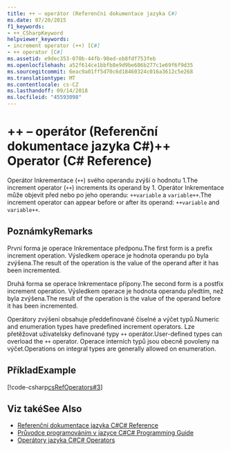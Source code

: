 ```yaml
---
title: ++ – operátor (Referenční dokumentace jazyka C#)
ms.date: 07/20/2015
f1_keywords:
- ++_CSharpKeyword
helpviewer_keywords:
- increment operator (++) [C#]
- ++ operator [C#]
ms.assetid: e9dec353-070b-44fb-98ed-eb8fdf753feb
ms.openlocfilehash: a52f614ce1bbfb8e9d9be686b277c1e69f6f9d35
ms.sourcegitcommit: 6eac9a01ff5d70c6d18460324c016a3612c5e268
ms.translationtype: MT
ms.contentlocale: cs-CZ
ms.lasthandoff: 09/14/2018
ms.locfileid: "45593098"
---
```

# <a name="-operator-c-reference"></a><span data-ttu-id="449cf-102">++ – operátor (Referenční dokumentace jazyka C#)</span><span class="sxs-lookup"><span data-stu-id="449cf-102">++ Operator (C# Reference)</span></span>
<span data-ttu-id="449cf-103">Operátor Inkrementace (`++`) svého operandu zvýší o hodnotu 1.</span><span class="sxs-lookup"><span data-stu-id="449cf-103">The increment operator (`++`) increments its operand by 1.</span></span> <span data-ttu-id="449cf-104">Operátor Inkrementace může objevit před nebo po jeho operandu: `++variable` a `variable++`.</span><span class="sxs-lookup"><span data-stu-id="449cf-104">The increment operator can appear before or after its operand: `++variable` and `variable++`.</span></span>  
  
## <a name="remarks"></a><span data-ttu-id="449cf-105">Poznámky</span><span class="sxs-lookup"><span data-stu-id="449cf-105">Remarks</span></span>  
 <span data-ttu-id="449cf-106">První forma je operace Inkrementace předponu.</span><span class="sxs-lookup"><span data-stu-id="449cf-106">The first form is a prefix increment operation.</span></span> <span data-ttu-id="449cf-107">Výsledkem operace je hodnota operandu po byla zvýšena.</span><span class="sxs-lookup"><span data-stu-id="449cf-107">The result of the operation is the value of the operand after it has been incremented.</span></span>  
  
 <span data-ttu-id="449cf-108">Druhá forma se operace Inkrementace přípony.</span><span class="sxs-lookup"><span data-stu-id="449cf-108">The second form is a postfix increment operation.</span></span> <span data-ttu-id="449cf-109">Výsledkem operace je hodnota operandu předtím, než byla zvýšena.</span><span class="sxs-lookup"><span data-stu-id="449cf-109">The result of the operation is the value of the operand before it has been incremented.</span></span>  
  
 <span data-ttu-id="449cf-110">Operátory zvýšení obsahuje předdefinované číselné a výčet typů.</span><span class="sxs-lookup"><span data-stu-id="449cf-110">Numeric and enumeration types have predefined increment operators.</span></span> <span data-ttu-id="449cf-111">Lze přetěžovat uživatelsky definované typy `++` operátor.</span><span class="sxs-lookup"><span data-stu-id="449cf-111">User-defined types can overload the `++` operator.</span></span> <span data-ttu-id="449cf-112">Operace interních typů jsou obecně povoleny na výčet.</span><span class="sxs-lookup"><span data-stu-id="449cf-112">Operations on integral types are generally allowed on enumeration.</span></span>  
  
## <a name="example"></a><span data-ttu-id="449cf-113">Příklad</span><span class="sxs-lookup"><span data-stu-id="449cf-113">Example</span></span>  
 [!code-csharp[csRefOperators#3](../../../csharp/language-reference/operators/codesnippet/CSharp/increment-operator_1.cs)]  
  
## <a name="see-also"></a><span data-ttu-id="449cf-114">Viz také</span><span class="sxs-lookup"><span data-stu-id="449cf-114">See Also</span></span>

- [<span data-ttu-id="449cf-115">Referenční dokumentace jazyka C#</span><span class="sxs-lookup"><span data-stu-id="449cf-115">C# Reference</span></span>](../../../csharp/language-reference/index.md)  
- [<span data-ttu-id="449cf-116">Průvodce programováním v jazyce C#</span><span class="sxs-lookup"><span data-stu-id="449cf-116">C# Programming Guide</span></span>](../../../csharp/programming-guide/index.md)  
- [<span data-ttu-id="449cf-117">Operátory jazyka C#</span><span class="sxs-lookup"><span data-stu-id="449cf-117">C# Operators</span></span>](../../../csharp/language-reference/operators/index.md)
